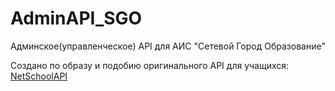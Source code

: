 # AdminAPI_SGO
Админское(управленческое) API для АИС "Сетевой Город Образование"


Создано по образу и подобию оригинального API для учащихся: <a href="https://github.com/nm17/netschoolapi">NetSchoolAPI</a>
